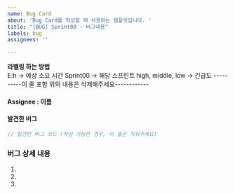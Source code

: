 ```yaml
---
name: Bug Card
about: 'Bug Card를 작성할 때 사용하는 템플릿입니다. '
title: "[BUG] Sprint00 - 버그내용"
labels: bug
assignees: ''

---
```


**라벨링 하는 방법**   
E:h -> 예상 소요 시간
Sprint00 -> 해당 스프린트
high, middle, low -> 긴급도
----------이 줄 포함 위의 내용은 삭제해주세요------------

#### Assignee : 이름

#### 발견한 버그
```js
// 발견한 버그 코드 (작성 가능한 경우, 이 줄은 지워주세요)
```
### 버그 상세 내용
1. 
2. 
3.
